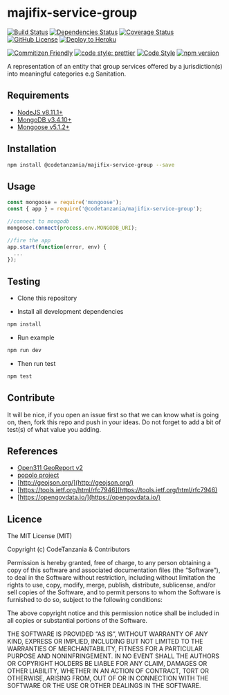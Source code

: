 # majifix-service-group

[![Build Status](https://travis-ci.org/CodeTanzania/majifix-service-group.svg?branch=master)](https://travis-ci.org/CodeTanzania/majifix-service-group)
[![Dependencies Status](https://david-dm.org/CodeTanzania/majifix-service-group.svg)](https://david-dm.org/CodeTanzania/majifix-service-group)
[![Coverage Status](https://coveralls.io/repos/github/CodeTanzania/majifix-service-group/badge.svg?branch=master)](https://coveralls.io/github/CodeTanzania/majifix-service-group?branch=master)
[![GitHub License](https://img.shields.io/github/license/CodeTanzania/majifix-service-group)](https://github.com/CodeTanzania/majifix-service-group/blob/master/LICENSE)
[![Deploy to Heroku](https://www.herokucdn.com/deploy/button.png)](https://heroku.com/deploy?template=https://github.com/CodeTanzania/majifix-service-group/tree/develop) 

[![Commitizen Friendly](https://img.shields.io/badge/commitizen-friendly-brightgreen.svg)](http://commitizen.github.io/cz-cli/)
[![code style: prettier](https://img.shields.io/badge/code_style-prettier-ff69b4.svg)](https://github.com/prettier/prettier)
[![Code Style](https://badgen.net/badge/code%20style/airbnb/ff5a5f?icon=airbnb)](https://github.com/airbnb/javascript)
[![npm version](https://img.shields.io/npm/v/@codetanzania/majifix-service-group)](https://www.npmjs.com/package/@codetanzania/majifix-service-group)

A representation of an entity that group services offered by a jurisdiction(s) into meaningful categories e.g Sanitation.

## Requirements

- [NodeJS v8.11.1+](https://nodejs.org)
- [MongoDB v3.4.10+](https://www.mongodb.com/)
- [Mongoose v5.1.2+](https://github.com/Automattic/mongoose)

## Installation

```sh
npm install @codetanzania/majifix-service-group --save
```

## Usage

```js
const mongoose = require('mongoose');
const { app } = require('@codetanzania/majifix-service-group');

//connect to mongodb
mongoose.connect(process.env.MONGODB_URI);

//fire the app
app.start(function(error, env) {
  ...
});
```

## Testing

- Clone this repository

- Install all development dependencies

```sh
npm install
```

- Run example

```sh
npm run dev
```

- Then run test

```sh
npm test
```

## Contribute

It will be nice, if you open an issue first so that we can know what is going on, then, fork this repo and push in your ideas. Do not forget to add a bit of test(s) of what value you adding.

## References

- [Open311 GeoReport v2](http://wiki.open311.org/GeoReport_v2/)
- [popolo project](https://www.popoloproject.com/)
- [http://geojson.org/](http://geojson.org/)
- [https://tools.ietf.org/html/rfc7946](https://tools.ietf.org/html/rfc7946)
- [https://opengovdata.io/](https://opengovdata.io/)

## Licence

The MIT License (MIT)

Copyright (c) CodeTanzania & Contributors

Permission is hereby granted, free of charge, to any person obtaining a copy of this software and associated documentation files (the “Software”), to deal in the Software without restriction, including without limitation the rights to use, copy, modify, merge, publish, distribute, sublicense, and/or sell copies of the Software, and to permit persons to whom the Software is furnished to do so, subject to the following conditions:

The above copyright notice and this permission notice shall be included in all copies or substantial portions of the Software.

THE SOFTWARE IS PROVIDED “AS IS”, WITHOUT WARRANTY OF ANY KIND, EXPRESS OR IMPLIED, INCLUDING BUT NOT LIMITED TO THE WARRANTIES OF MERCHANTABILITY, FITNESS FOR A PARTICULAR PURPOSE AND NONINFRINGEMENT. IN NO EVENT SHALL THE AUTHORS OR COPYRIGHT HOLDERS BE LIABLE FOR ANY CLAIM, DAMAGES OR OTHER LIABILITY, WHETHER IN AN ACTION OF CONTRACT, TORT OR OTHERWISE, ARISING FROM, OUT OF OR IN CONNECTION WITH THE SOFTWARE OR THE USE OR OTHER DEALINGS IN THE SOFTWARE.
